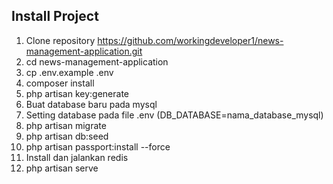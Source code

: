 ## Install Project
1. Clone repository https://github.com/workingdeveloper1/news-management-application.git
2. cd news-management-application
3. cp .env.example .env
4. composer install
5. php artisan key:generate
6. Buat database baru pada mysql
7. Setting database pada file .env (DB_DATABASE=nama_database_mysql)
8. php artisan migrate
10. php artisan db:seed
11. php artisan passport:install --force
12. Install dan jalankan redis
13. php artisan serve
